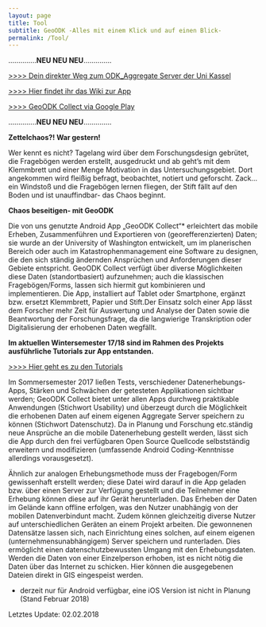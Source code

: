 ```yaml
---
layout: page
title: Tool
subtitle: GeoODK -Alles mit einem Klick und auf einen Blick-
permalink: /Tool/
---
```


..............**NEU NEU NEU**..............

[>>>> Dein direkter Weg zum ODK_Aggregate Server der Uni Kassel](https://vm193-139.its.uni-kassel.de/ODKAggregate/)

[>>>> Hier findet ihr das Wiki zur App](https://vm193-139.its.uni-kassel.de/dokuwiki/doku.php?id=start)

[>>>> GeoODK Collect via Google Play](https://play.google.com/store/apps/details?id=com.geoodk.collect.android&hl=de)

..............**NEU NEU NEU**..............

**Zettelchaos?! War gestern!**

Wer kennt es nicht? Tagelang wird über dem Forschungsdesign gebrütet, die Fragebögen werden erstellt, ausgedruckt und ab geht’s mit dem Klemmbrett und einer Menge Motivation in das Untersuchungsgebiet. Dort angekommen wird fleißig befragt, beobachtet, notiert und geforscht. Zack… ein Windstoß und die Fragebögen lernen fliegen, der Stift fällt auf den Boden und ist unauffindbar- das Chaos beginnt. 

**Chaos beseitigen- mit GeoODK**

Die von uns genutzte Android App „GeoODK Collect“* erleichtert das mobile Erheben, Zusammenführen und Exportieren von (georefferenzierten) Daten; sie wurde an der University of Washington entwickelt, um im planerischen Bereich oder auch im Katastrophenmanagement eine Software zu designen, die den sich ständig ändernden Ansprüchen und Anforderungen dieser Gebiete entspricht. 
GeoODK Collect verfügt über diverse Möglichkeiten diese Daten (standortbasiert) aufzunehmen; auch die klassischen Fragebögen/Forms,  lassen sich hiermit gut kombinieren und implementieren. Die App, installiert auf Tablet oder Smartphone, ergänzt bzw. ersetzt Klemmbrett, Papier und Stift.Der Einsatz solch einer App lässt dem Forscher mehr Zeit für Auswertung und Analyse der Daten sowie die Beantwortung der Forschungsfrage, da die langwierige Transkription oder Digitalisierung der erhobenen Daten wegfällt. 

**Im aktuellen Wintersemester 17/18 sind im Rahmen des Projekts ausführliche Tutorials zur App entstanden.**

[>>>> Hier geht es zu den Tutorials](https://vm193-139.its.uni-kassel.de/dokuwiki/doku.php?id=start)

Im Sommersemester 2017 ließen Tests, verschiedener Datenerhebungs-Apps, Stärken und Schwächen der getesteten Applikationen sichtbar werden; GeoODK Collect bietet unter allen Apps durchweg praktikable Anwendungen (Stichwort Usability) und überzeugt durch die Möglichkeit die erhobenen Daten auf einem eigenen Aggregate Server speichern zu können (Stichwort Datenschutz). Da in Planung und Forschung etc.ständig neue Ansprüche an die mobile Datenerhebung gestellt werden, lässt sich die App durch den frei verfügbaren Open Source Quellcode selbstständig erweitern und modifizieren (umfassende Android Coding-Kenntnisse allerdings vorausgesetzt).

Ähnlich zur analogen Erhebungsmethode muss der Fragebogen/Form gewissenhaft erstellt werden; diese Datei wird darauf in die App geladen bzw. über einen Server zur Verfügung gestellt und die Teilnehmer eine Erhebung können diese auf ihr Gerät herunterladen. Das Erheben der Daten im Gelände kann offline erfolgen, was den Nutzer unabhängig von der mobilen Datenverbindunt macht. Zudem können gleichzeitig diverse Nutzer auf unterschiedlichen Geräten an einem Projekt arbeiten. Die gewonnenen Datensätze lassen sich, nach Einrichtung eines solchen, auf einem eigenen (unternehmensunabhängigem) Server speichern und runterladen. Dies ermöglicht einen datenschutzbewussten Umgang mit den Erhebungsdaten. Werden die Daten von einer Einzelperson erhoben, ist es nicht nötig die Daten über das Internet zu schicken. Hier können die ausgegebenen Dateien direkt in GIS eingespeist werden. 

* derzeit nur für Android verfügbar, eine iOS Version ist nicht in Planung (Stand Februar 2018)

Letztes Update: 02.02.2018







